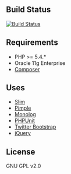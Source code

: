 ## Build Status
[![Build Status](https://magnum.travis-ci.com/maman/sar.svg?token=tS5hnxRJT8zLdS5t58t1)](https://magnum.travis-ci.com/maman/sar)

## Requirements
* PHP >= 5.4.*
* Oracle 11g Enterprise
* [Composer](https://getcomposer.org)

## Uses
* [Slim](http://www.slimframework.com)
* [Pimple](http://pimple.sensiolabs.org)
* [Monolog](https://github.com/Seldaek/monolog)
* [PHPUnit](http://phpunit.de)
* [Twitter Bootstrap](http://getbootstrap.com)
* [jQuery](http://jquery.com)

## License
GNU GPL v2.0
